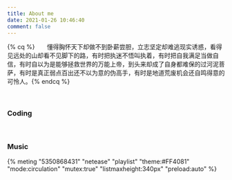 ```yaml
---
title: About me
date: 2021-01-26 10:46:40
comment: false
---
```


{% cq %}&emsp;&emsp;懂得胸怀天下却做不到卧薪尝胆，立志坚定却难逃现实诱惑，看得见远处的山却看不见脚下的路，有时把执迷不悟叫执着，有时把自我满足当做自信，有时自以为是能够拯救世界的万能上帝，到头来却成了自身都难保的过河泥菩萨，有时是真正弱点百出还不以为意的伪高手，有时是地道荒废机会还自鸣得意的可怜人。{% endcq %}

<br/>


### Coding

<center><img src="http://ghchart.rshah.org/409ba5/yousazoe" alt="" /></center>

<br/>

### Music

{% meting "5350868431" "netease" "playlist" "theme:#FF4081" "mode:circulation" "mutex:true" "listmaxheight:340px" "preload:auto" %}